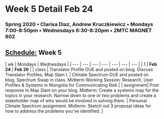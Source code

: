 # Week 5 Detail Feb 24

### Spring 2020 • Clarisa Diaz, Andrew Kruczkiewicz • Mondays 7:00-8:50pm • Wednesdays 6:30-8:20pm • 2MTC MAGNET 802

## [Schedule:](./) Week 5

| wk | Mondays  | Wednesdays  |
| --- | --- | --- | --- | --- | --- | --- |
| 1 | **Feb 24** | **Feb 26** |
| class | Translator Profile DUE and posted on blog. Discuss Translator Profiles. Map Slam I.  |  Climate Spectrum DUE and posted on blog, Spectrum Swap in class. Midterm Working Session: Research, User Profiles & Systems in Mongolia for Communicating Risk |
| assignment| Post response to Map Slam on your blog.  Midterm: Create a systems map for the topics in your research. Narrow down to one or two problems and create a stakeholder map of who would be involved in solving them.  | Personal Climate Spectrum assignment. Midterm: Sketch out 3 proposal ideas for how to address the problems you've identified.   |
